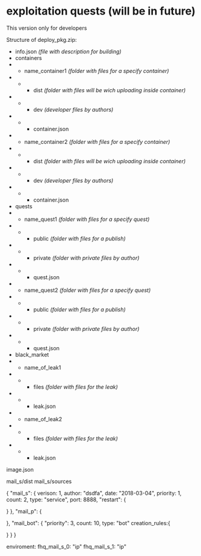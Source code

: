 # exploitation quests (will be in future)

This version only for developers

Structure of deploy_pkg.zip:

* info.json *(file with description for building)*
* containers
* * name_container1 *(folder with files for a specify container)*
* * * dist *(folder with files will be wich uploading inside container)*
* * * dev *(developer files by authors)*
* * * container.json
* * name_container2 *(folder with files for a specify container)*
* * * dist *(folder with files will be wich uploading inside container)*
* * * dev *(developer files by authors)*
* * * container.json
* quests
* * name_quest1 *(folder with files for a specify quest)*
* * * public *(folder with files for a publish)*
* * * private *(folder with private files by author)*
* * * quest.json
* * name_quest2 *(folder with files for a specify quest)*
* * * public *(folder with files for a publish)*
* * * private *(folder with private files by author)*
* * * quest.json
* black_market
* * name_of_leak1
* * * files *(folder with files for the leak)*
* * * leak.json
* * name_of_leak2
* * * files *(folder with files for the leak)*
* * * leak.json




image.json


mail_s/dist
mail_s/sources

{
"mail_s": {
verison: 1,
author: "dsdfa",
date: "2018-03-04",
priority: 1,
count: 2,
type: "service",
port: 8888,
"restart": {

}
},
"mail_p": {

},
"mail_bot": {
"priority": 3,
count: 10,
type: "bot"
creation_rules:{

}
}
}


enviroment:
fhq_mail_s_0: "ip"
fhq_mail_s_1: "ip"

